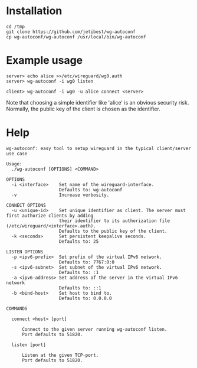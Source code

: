 # Installation

    cd /tmp
    git clone https://github.com/jetibest/wg-autoconf
    cp wg-autoconf/wg-autoconf /usr/local/bin/wg-autoconf

# Example usage

    server> echo alice >>/etc/wireguard/wg0.auth
    server> wg-autoconf -i wg0 listen
    
    client> wg-autoconf -i wg0 -u alice connect <server>

Note that choosing a simple identifier like 'alice' is an obvious security risk.
Normally, the public key of the client is chosen as the identifier.

# Help

```
wg-autoconf: easy tool to setup wireguard in the typical client/server use case

Usage:
  ./wg-autoconf [OPTIONS] <COMMAND>

OPTIONS
  -i <interface>    Set name of the wireguard-interface.
                    Defaults to: wg-autoconf
  -v                Increase verbosity.

CONNECT OPTIONS
  -u <unique-id>    Set unique identifier as client. The server must first authorize clients by adding
                    their identifier to its authorization file (/etc/wireguard/<interface>.auth).
                    Defaults to the public key of the client.
  -k <seconds>      Set persistent keepalive seconds.
                    Defaults to: 25

LISTEN OPTIONS
  -p <ipv6-prefix>  Set prefix of the virtual IPv6 network.
                    Defaults to: 7767:0:0
  -s <ipv6-subnet>  Set subnet of the virtual IPv6 network.
                    Defaults to: :1
  -a <ipv6-address> Set address of the server in the virtual IPv6 network
                    Defaults to: ::1
  -b <bind-host>    Set host to bind to.
                    Defaults to: 0.0.0.0

COMMANDS

  connect <host> [port]

      Connect to the given server running wg-autoconf listen.
      Port defaults to 51820.

  listen [port]

      Listen at the given TCP-port.
      Port defaults to 51820.


```
